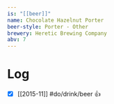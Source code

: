 ```yaml
---
is: "[[beer]]"
name: Chocolate Hazelnut Porter
beer-style: Porter - Other
brewery: Heretic Brewing Company
abv: 7
---
```

# Log
- [x] [[2015-11]] #do/drink/beer 👍

